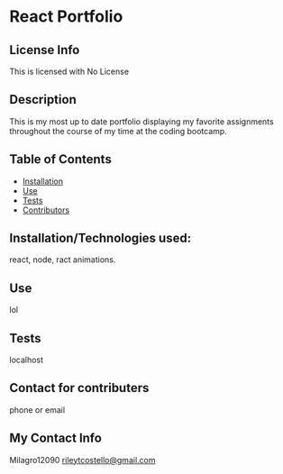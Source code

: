 
  # React Portfolio
  ## License Info
This is licensed with No License 
  
  ## Description
  This is my most up to date portfolio displaying my favorite assignments throughout the course of my time at the coding bootcamp.
  ## Table of Contents
  * [Installation](#installation)
  * [Use](#use)
  * [Tests](#tests)
  * [Contributors](#contributors)
  ## Installation/Technologies used:
  react, node, ract animations.
  ## Use
  lol
  ## Tests
  localhost
  ## Contact for contributers
  phone or email
  ## My Contact Info
  Milagro12090
  rileytcostello@gmail.com
  

